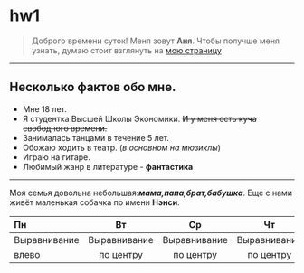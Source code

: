 # hw1
> Доброго времени суток! Меня зовут **Аня**. Чтобы получше меня узнать, думаю стоит взглянуть на [мою страницу](https://vk.com/id55625548)

***
## Несколько фактов обо мне.
* Мне 18 лет.
* Я студентка Высшей Школы Экономики. ~~И у меня есть куча свободного времени.~~
* Занималась танцами в течение 5 лет.
* Обожаю ходить в театр. (*в основном на мюзиклы*)
* Играю на гитаре.
* Любимый жанр в литературе - __фантастика__
***
Моя семья довольна небольшая:***мама,папа,брат,бабушка***. Еще с нами живёт маленькая собачка по имени __Нэнси__. 

        
| **Пн**  | **Вт**    | **Ср**    | **Чт**    | **Пт**    | **Сб**    |
| :----------- | :----------: | :----------: | :----------: | :----------: | -----------: |
| Выравнивание | Выравнивание | Выравнивание | Выравнивание | Выравнивание | Выравнивание |
| влево        | по центру    | по центру    | по центру    | по центру    | вправо       |
